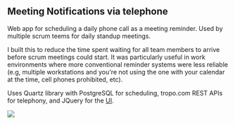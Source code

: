 ## Meeting Notifications via telephone

Web app for scheduling a daily phone call as a meeting reminder. Used by multiple scrum teems for daily standup meetings. 

I built this to reduce the time spent waiting for all team members to arrive before scrum meetings could start. It was particularly useful in work environments where more conventional reminder systems were less reliable (e.g, multiple workstations and you're not using the one with your calendar at the time, cell phones prohibited, etc).

Uses Quartz library with PostgreSQL for scheduling, tropo.com REST APIs for telephony, and JQuery for the [UI](/../src/main/resources/scrum/index.html).

![](http://randyb.org/scrum.png) 